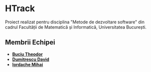 # HTrack
Proiect realizat pentru disciplina "Metode de dezvoltare software" din cadrul Facultății de Matematică și Informatică, Universitatea București.

## Membrii Echipei
  - **[Buciu Theodor](https://github.com/buciuMT)**
  - **[Dumitrescu David](https://github.com/Backspace44)**
  - **[Iordache Mihai](https://github.com/mihaiird14)**
